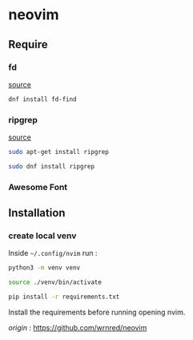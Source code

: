 # neovim

## Require

### fd
[source](https://github.com/sharkdp/fd)
```sh
dnf install fd-find
```

### ripgrep

[source](https://github.com/BurntSushi/ripgrep)

```sh
sudo apt-get install ripgrep
```

```sh
sudo dnf install ripgrep
```

### Awesome Font



## Installation

### create local venv

Inside `~/.config/nvim` run :

```sh
python3 -m venv venv
```

```sh
source ./venv/bin/activate
```

```sh
pip install -r requirements.txt
```

Install the requirements before running opening nvim.

_origin_ : https://github.com/wrnred/neovim

